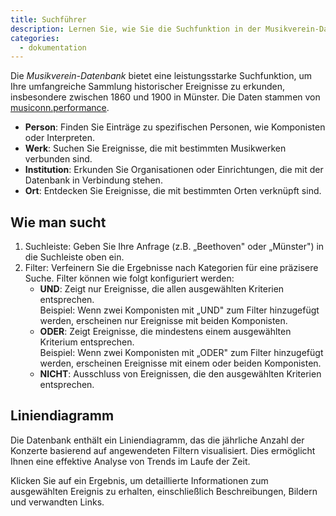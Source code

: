 ```yaml
---
title: Suchführer
description: Lernen Sie, wie Sie die Suchfunktion in der Musikverein-Datenbank verwenden.
categories:
  - dokumentation
---
```


Die _Musikverein-Datenbank_ bietet eine leistungsstarke Suchfunktion, um Ihre umfangreiche Sammlung historischer Ereignisse zu erkunden, insbesondere zwischen 1860 und 1900 in Münster. Die Daten stammen von [musiconn.performance](https://performance.musiconn.de/).

- **Person**: Finden Sie Einträge zu spezifischen Personen, wie Komponisten oder Interpreten.
- **Werk**: Suchen Sie Ereignisse, die mit bestimmten Musikwerken verbunden sind.
- **Institution**: Erkunden Sie Organisationen oder Einrichtungen, die mit der Datenbank in Verbindung stehen.
- **Ort**: Entdecken Sie Ereignisse, die mit bestimmten Orten verknüpft sind.

## Wie man sucht

1. Suchleiste: Geben Sie Ihre Anfrage (z.B. „Beethoven" oder „Münster") in die Suchleiste oben ein.
2. Filter: Verfeinern Sie die Ergebnisse nach Kategorien für eine präzisere Suche. Filter können wie folgt konfiguriert werden:
   - **UND**: Zeigt nur Ereignisse, die allen ausgewählten Kriterien entsprechen.<br/> Beispiel: Wenn zwei Komponisten mit „UND" zum Filter hinzugefügt werden, erscheinen nur Ereignisse mit beiden Komponisten.
   - **ODER**: Zeigt Ereignisse, die mindestens einem ausgewählten Kriterium entsprechen.<br/> Beispiel: Wenn zwei Komponisten mit „ODER" zum Filter hinzugefügt werden, erscheinen Ereignisse mit einem oder beiden Komponisten.
   - **NICHT**: Ausschluss von Ereignissen, die den ausgewählten Kriterien entsprechen.

## Liniendiagramm

Die Datenbank enthält ein Liniendiagramm, das die jährliche Anzahl der Konzerte basierend auf angewendeten Filtern visualisiert. Dies ermöglicht Ihnen eine effektive Analyse von Trends im Laufe der Zeit.

Klicken Sie auf ein Ergebnis, um detaillierte Informationen zum ausgewählten Ereignis zu erhalten, einschließlich Beschreibungen, Bildern und verwandten Links.

